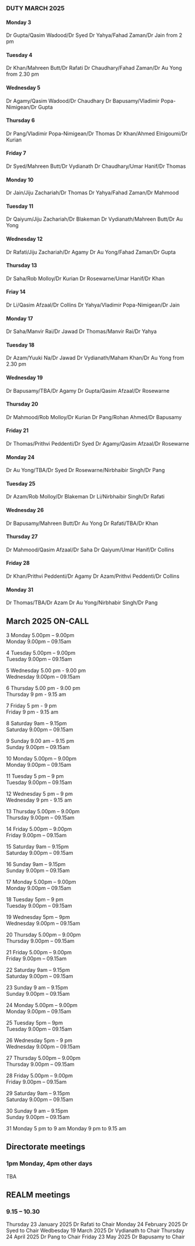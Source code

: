 

### DUTY MARCH 2025

#### Monday 3
Dr Gupta/Qasim Wadood/Dr Syed
Dr Yahya/Fahad Zaman/Dr Jain from 2 pm

#### Tuesday 4
Dr Khan/Mahreen Butt/Dr Rafati
Dr Chaudhary/Fahad Zaman/Dr Au Yong from 2.30 pm

#### Wednesday 5
Dr Agamy/Qasim Wadood/Dr Chaudhary
Dr Bapusamy/Vladimir Popa-Nimigean/Dr Gupta

#### Thursday 6
Dr Pang/Vladimir Popa-Nimigean/Dr Thomas
Dr Khan/Ahmed Elnigoumi/Dr Kurian

#### Friday 7
Dr Syed/Mahreen Butt/Dr Vydianath
Dr Chaudhary/Umar Hanif/Dr Thomas

#### Monday 10
Dr Jain/Jiju Zachariah/Dr Thomas
Dr Yahya/Fahad Zaman/Dr Mahmood

#### Tuesday 11
Dr Qaiyum/Jiju Zachariah/Dr Blakeman
Dr Vydianath/Mahreen Butt/Dr Au Yong

#### Wednesday 12
Dr Rafati/Jiju Zachariah/Dr Agamy
Dr Au Yong/Fahad Zaman/Dr Gupta

#### Thursday 13
Dr Saha/Rob Molloy/Dr Kurian
Dr Rosewarne/Umar Hanif/Dr Khan

#### Friay 14
Dr Li/Qasim Afzaal/Dr Collins
Dr Yahya/Vladimir Popa-Nimigean/Dr Jain

#### Monday 17
Dr Saha/Manvir Rai/Dr Jawad
Dr Thomas/Manvir Rai/Dr Yahya

#### Tuesday 18
Dr Azam/Yuuki Na/Dr Jawad
Dr Vydianath/Maham Khan/Dr Au Yong from 2.30 pm

#### Wednesday 19
Dr Bapusamy/TBA/Dr Agamy
Dr Gupta/Qasim Afzaal/Dr Rosewarne

#### Thursday 20
Dr Mahmood/Rob Molloy/Dr Kurian
Dr Pang/Rohan Ahmed/Dr Bapusamy

#### Friday 21
Dr Thomas/Prithvi Peddenti/Dr Syed
Dr Agamy/Qasim Afzaal/Dr Rosewarne

#### Monday 24
Dr Au Yong/TBA/Dr Syed
Dr Rosewarne/Nirbhaibir Singh/Dr Pang

#### Tuesday 25
Dr Azam/Rob Molloy/Dr Blakeman
Dr Li/Nirbhaibir Singh/Dr Rafati

#### Wednesday 26
Dr Bapusamy/Mahreen Butt/Dr Au Yong
Dr Rafati/TBA/Dr Khan

#### Thursday 27
Dr Mahmood/Qasim Afzaal/Dr Saha
Dr Qaiyum/Umar Hanif/Dr Collins

#### Friday 28
Dr Khan/Prithvi Peddenti/Dr Agamy
Dr Azam/Prithvi Peddenti/Dr Collins

#### Monday 31
Dr Thomas/TBA/Dr Azam
Dr Au Yong/Nirbhabir Singh/Dr Pang


## March 2025 ON-CALL

3	Monday 	 5.00pm – 9.00pm	
	Monday	 9.00pm – 09.15am		

4	Tuesday	 5.00pm – 9.00pm	
	Tuesday  9.00pm – 09.15am	
 
5	Wednesday  5.00 pm - 9.00 pm 		
	Wednesday  9.00pm – 09.15am	

6	Thursday   5.00 pm - 9.00 pm	
	Thursday   9 pm - 9.15 am 	

7	Friday    5 pm - 9 pm 		
	Friday 	  9 pm - 9.15 am	

8	Saturday 9am – 9.15pm			
	Saturday 9.00pm – 09.15am		
  
9	Sunday 9.00 am – 9.15 pm	
	Sunday 9.00pm – 09.15am		
 
10	Monday 5.00pm – 9.00pm		
	Monday 9.00pm – 09.15am		
 
11	Tuesday 5 pm – 9 pm		
	Tuesday 9.00pm – 09.15am	
 
12	Wednesday 5 pm – 9 pm		
	Wednesday 9 pm - 9.15 am		
 
13	Thursday 5.00pm – 9.00pm		
	Thursday 9.00pm – 09.15am		
 
14	Friday 5.00pm – 9.00pm		
	Friday 9.00pm – 09.15am		
 
15	Saturday 9am – 9.15pm		
	Saturday 9.00pm – 09.15am		
 
16	Sunday 9am – 9.15pm			
	Sunday 9.00pm – 09.15am			
 
17	Monday 5.00pm – 9.00pm		 	
	Monday 9.00pm – 09.15am			
 
18	Tuesday 5pm – 9 pm 		
	Tuesday 9.00pm – 09.15am		
 
19	Wednesday 5pm – 9pm		
	Wednesday 9.00pm – 09.15am	
 
20 	Thursday 5.00pm – 9.00pm	
	Thursday 9.00pm – 09.15am		
 
21	Friday 5.00pm – 9.00pm		
	Friday 9.00pm – 09.15am			
 
22	Saturday 9am – 9.15pm			
	Saturday 9.00pm – 09.15am	
 
23	Sunday 9 am – 9.15pm			
	Sunday 9.00pm – 09.15am		
 
24	Monday 5.00pm – 9.00pm			
	Monday 9.00pm – 09.15am		
 
25	Tuesday 5pm – 9pm			
	Tuesday 9.00pm – 09.15am	
 
26	Wednesday 5pm - 9 pm			
	Wednesday 9.00pm – 09.15am		
 
27	Thursday 5.00pm – 9.00pm		
	Thursday 9.00pm – 09.15am		
 
28	Friday 5.00pm – 9.00pm		
	Friday 9.00pm – 09.15am		

29	Saturday 9am – 9.15pm			
	Saturday 9.00pm – 09.15am	
 
30	Sunday 9 am – 9.15pm			
	Sunday 9.00pm – 09.15am	

31	Monday 5 pm to 9 am
	Monday 9 pm to 9.15 am

## Directorate meetings  
### 1pm Monday, 4pm other days

TBA

## REALM meetings
### 9.15 – 10.30

Thursday 23 January 2025	Dr Rafati to Chair
Monday 24 February 2025		Dr Syed to Chair
Wedbesday 19 March 2025		Dr Vydianath to Chair
Thursday 24 April 2025		Dr Pang to Chair
Friday 23 May 2025		Dr Bapusamy to Chair




